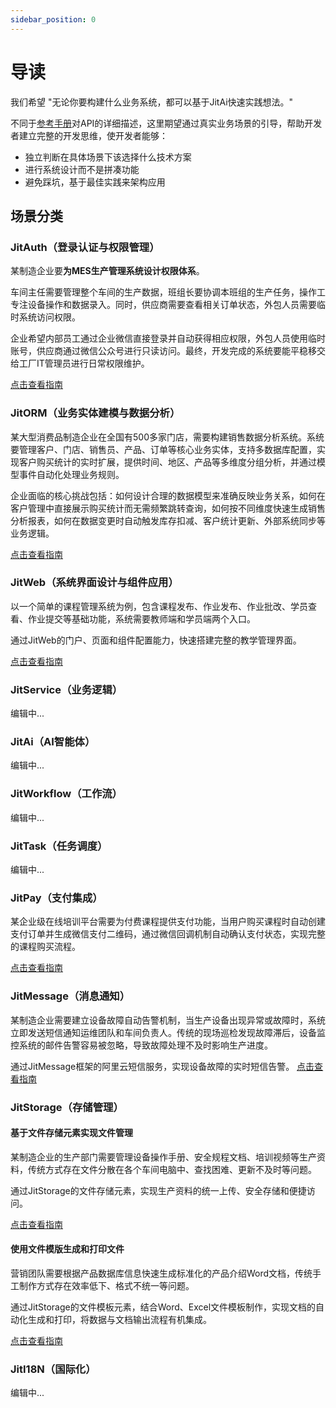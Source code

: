 ```yaml
---
sidebar_position: 0
---
```


# 导读

我们希望 "无论你要构建什么业务系统，都可以基于JitAi快速实践想法。"

不同于[参考手册](/docs/reference/index.md)对API的详细描述，这里期望通过真实业务场景的引导，帮助开发者建立完整的开发思维，使开发者能够：
- 独立判断在具体场景下该选择什么技术方案
- 进行系统设计而不是拼凑功能
- 避免踩坑，基于最佳实践来架构应用

## 场景分类

### JitAuth（登录认证与权限管理）

某制造企业要**为MES生产管理系统设计权限体系**。

车间主任需要管理整个车间的生产数据，班组长要协调本班组的生产任务，操作工专注设备操作和数据录入。同时，供应商需要查看相关订单状态，外包人员需要临时系统访问权限。

企业希望内部员工通过企业微信直接登录并自动获得相应权限，外包人员使用临时账号，供应商通过微信公众号进行只读访问。最终，开发完成的系统要能平稳移交给工厂IT管理员进行日常权限维护。

[点击查看指南](/docs/devguide/应用场景/登录认证与权限管理.md)

### JitORM（业务实体建模与数据分析）
某大型消费品制造企业在全国有500多家门店，需要构建销售数据分析系统。系统要管理客户、门店、销售员、产品、订单等核心业务实体，支持多数据库配置，实现客户购买统计的实时扩展，提供时间、地区、产品等多维度分组分析，并通过模型事件自动化处理业务规则。

企业面临的核心挑战包括：如何设计合理的数据模型来准确反映业务关系，如何在客户管理中直接展示购买统计而无需频繁跳转查询，如何按不同维度快速生成销售分析报表，如何在数据变更时自动触发库存扣减、客户统计更新、外部系统同步等业务逻辑。

[点击查看指南](/docs/devguide/应用场景/业务实体建模与数据分析.md)

### JitWeb（系统界面设计与组件应用）

以一个简单的课程管理系统为例，包含课程发布、作业发布、作业批改、学员查看、作业提交等基础功能，系统需要教师端和学员端两个入口。

通过JitWeb的门户、页面和组件配置能力，快速搭建完整的教学管理界面。

[点击查看指南](/docs/devguide/应用场景/系统界面设计与组件应用.md)

### JitService（业务逻辑）
编辑中...

### JitAi（AI智能体）
编辑中...

### JitWorkflow（工作流）
编辑中...

### JitTask（任务调度）
编辑中...

### JitPay（支付集成）

某企业级在线培训平台需要为付费课程提供支付功能，当用户购买课程时自动创建支付订单并生成微信支付二维码，通过微信回调机制自动确认支付状态，实现完整的课程购买流程。

[点击查看指南](/docs/devguide/应用场景/在线支付功能集成.md)

### JitMessage（消息通知）

某制造企业需要建立设备故障自动告警机制，当生产设备出现异常或故障时，系统立即发送短信通知运维团队和车间负责人。传统的现场巡检发现故障滞后，设备监控系统的邮件告警容易被忽略，导致故障处理不及时影响生产进度。

通过JitMessage框架的阿里云短信服务，实现设备故障的实时短信告警。
[点击查看指南](/docs/devguide/应用场景/发送短信通知.md)

### JitStorage（存储管理）

#### 基于文件存储元素实现文件管理

某制造企业的生产部门需要管理设备操作手册、安全规程文档、培训视频等生产资料，传统方式存在文件分散在各个车间电脑中、查找困难、更新不及时等问题。

通过JitStorage的文件存储元素，实现生产资料的统一上传、安全存储和便捷访问。

[点击查看指南](/docs/devguide/应用场景/基于文件存储元素实现文件管理.md)

#### 使用文件模版生成和打印文件

营销团队需要根据产品数据库信息快速生成标准化的产品介绍Word文档，传统手工制作方式存在效率低下、格式不统一等问题。

通过JitStorage的文件模板元素，结合Word、Excel文件模板制作，实现文档的自动化生成和打印，将数据与文档输出流程有机集成。

[点击查看指南](/docs/devguide/应用场景/使用文件模版生成和打印文件.md)

### JitI18N（国际化）
编辑中...

